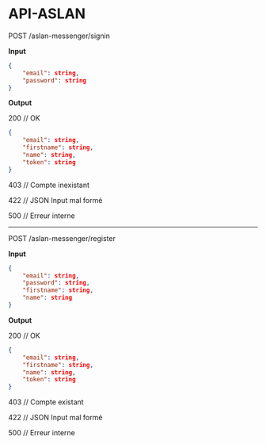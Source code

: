 # API-ASLAN

POST /aslan-messenger/signin  

**Input**

```json
{
	"email": string,
	"password": string
}
```

**Output**

200 // OK  

```json
{
	"email": string,
	"firstname": string,
	"name": string,
	"token": string
}
```
403 // Compte inexistant  

422 // JSON Input mal formé

500 // Erreur interne

-----------------

POST /aslan-messenger/register 

**Input**

```json
{
	"email": string,
	"password": string,
	"firstname": string,
	"name": string
}
```

**Output**

200 // OK  

```json
{
	"email": string,
	"firstname": string,
	"name": string,
	"token": string
}
```
403 // Compte existant  

422 // JSON Input mal formé

500 // Erreur interne